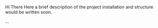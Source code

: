 Hi There 
  Here a brief description of the project installation and structure would be written soon.

  ...
